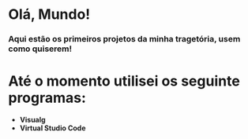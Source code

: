# Olá, Mundo!

###  Aqui estão os primeiros projetos da minha tragetória, usem como quiserem!
 
# Até o momento utilisei os seguinte programas:

- **Visualg**
- **Virtual Studio Code**
